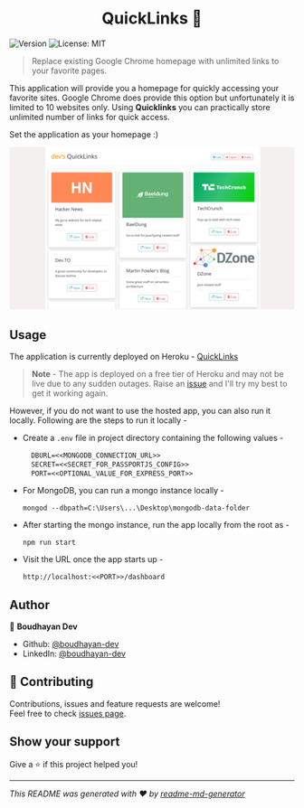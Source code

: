 <h1 align="center"> QuickLinks 👋</h1>
<p>
  <img alt="Version" src="https://img.shields.io/badge/version-1.0.0-blue.svg?cacheSeconds=2592000" />
  
  <img alt="License: MIT" src="https://img.shields.io/badge/License-MIT-yellow.svg" />
  
</p>

>  Replace existing Google Chrome homepage with unlimited links to your favorite pages.

This application will provide you a homepage for quickly accessing your favorite sites. Google Chrome does provide this option but unfortunately it is limited to 10 websites only. Using **Quicklinks** you can practically store unlimited number of links for quick access.

Set the application as your homepage :)

<img alt="Version" src="./docs/screen.png" />




## Usage

The application is currently deployed on Heroku - [QuickLinks](https://quick-links-app.herokuapp.com/dashboard)
> **Note** - The app is deployed on a free tier of Heroku and may not be live due to any sudden outages. Raise an [issue](https://github.com/boudhayan-dev/QuickLinks/issues) and I'll try my best to get it working again.

However, if you do not want to use the hosted app, you can also run it locally. Following are the steps to run it locally -

* Create a `.env` file in project directory containing the following values -

  ```
    DBURL=<<MONGODB_CONNECTION_URL>>
    SECRET=<<SECRET_FOR_PASSPORTJS_CONFIG>>
    PORT=<<OPTIONAL_VALUE_FOR_EXPRESS_PORT>>
  ```

* For MongoDB, you can run a mongo instance locally -

  ```
  mongod --dbpath=C:\Users\...\Desktop\mongodb-data-folder
  ```

* After starting the mongo instance, run the app locally from the root as -

  ```
  npm run start
  ```

* Visit the URL once the app starts up -

  ```
  http://localhost:<<PORT>>/dashboard
  ```



## Author

👤 **Boudhayan Dev**

* Github: [@boudhayan-dev](https://github.com/boudhayan-dev)
* LinkedIn: [@boudhayan-dev ](https://www.linkedin.com/in/boudhayan-dev/ )

## 🤝 Contributing

Contributions, issues and feature requests are welcome!<br />
Feel free to check [issues page](https://github.com/boudhayan-dev/QuickLinks/issues). 

## Show your support

Give a ⭐️ if this project helped you!

***
_This README was generated with ❤️ by [readme-md-generator](https://github.com/kefranabg/readme-md-generator)_